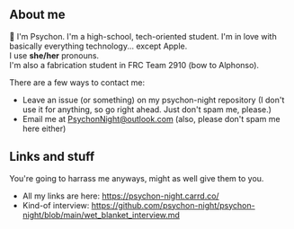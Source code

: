 ## About me
👋 I'm Psychon. I'm a high-school, tech-oriented student. I'm in love with basically everything technology... except Apple.\
I use **she/her** pronouns.\
I'm also a fabrication student in FRC Team 2910 (bow to Alphonso).

There are a few ways to contact me:
- Leave an issue (or something) on my psychon-night repository (I don't use it for anything, so go right ahead. Just don't spam me, please.)
- Email me at PsychonNight@outlook.com (also, please don't spam me here either)

## Links and stuff
You're going to harrass me anyways, might as well give them to you.
- All my links are here: https://psychon-night.carrd.co/
- Kind-of interview: https://github.com/psychon-night/psychon-night/blob/main/wet_blanket_interview.md
